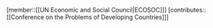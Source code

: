 [member::[[UN Economic and Social Council|ECOSOC]]]
[contributes::[[Conference on the Problems of Developing Countries]]]
